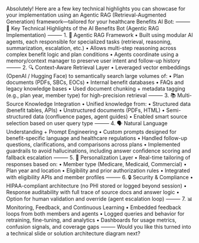 Absolutely! Here are a few key technical highlights you can showcase for your implementation using an Agentic RAG (Retrieval-Augmented Generation) framework—tailored for your healthcare Benefits AI Bot: ⸻ 🧠 Key Technical Highlights of the AI Benefits Bot (Agentic RAG Implementation) ⸻ 1. 🤖 Agentic RAG Framework     •    Built using modular AI agents, each responsible for specialized tasks (retrieval, reasoning, summarization, escalation, etc.)     •    Allows multi-step reasoning across complex benefit logic and plan conditions     •    Agents coordinate using a memory/context manager to preserve user intent and follow-up history ⸻ 2. 🔍 Context-Aware Retrieval Layer     •    Leveraged vector embeddings (OpenAI / Hugging Face) to semantically search large volumes of:     •    Plan documents (PDFs, SBCs, EOCs)     •    Internal benefit databases     •    FAQs and legacy knowledge bases     •    Used document chunking + metadata tagging (e.g., plan year, member type) for high-precision retrieval ⸻ 3. 📚 Multi-Source Knowledge Integration     •    Unified knowledge from:     •    Structured data (benefit tables, APIs)     •    Unstructured documents (PDFs, HTML)     •    Semi-structured data (confluence pages, agent guides)     •    Enabled smart source selection based on user query type ⸻ 4. 🗣️ Natural Language Understanding + Prompt Engineering     •    Custom prompts designed for benefit-specific language and healthcare regulations     •    Handled follow-up questions, clarifications, and comparisons across plans     •    Implemented guardrails to avoid hallucinations, including answer confidence scoring and fallback escalation ⸻ 5. 🧾 Personalization Layer     •    Real-time tailoring of responses based on:     •    Member type (Medicare, Medicaid, Commercial)     •    Plan year and location     •    Eligibility and prior authorization rules     •    Integrated with eligibility APIs and member profiles ⸻ 6. 🔒 Security & Compliance     •    HIPAA-compliant architecture (no PHI stored or logged beyond session)     •    Response auditability with full trace of source docs and answer logic     •    Option for human validation and override (agent escalation loop) ⸻ 7. 📊 Monitoring, Feedback, and Continuous Learning     •    Embedded feedback loops from both members and agents     •    Logged queries and behavior for retraining, fine-tuning, and analytics     •    Dashboards for usage metrics, confusion signals, and coverage gaps ⸻ Would you like this turned into a technical slide or solution architecture diagram next?
